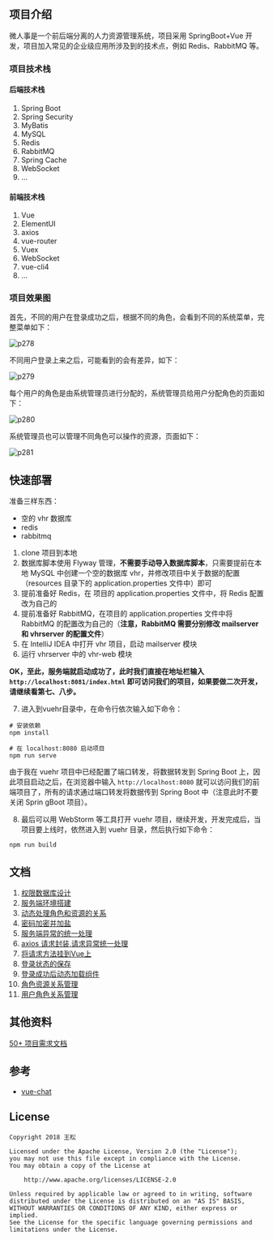 ## 项目介绍

微人事是一个前后端分离的人力资源管理系统，项目采用 SpringBoot+Vue 开发，项目加入常见的企业级应用所涉及到的技术点，例如 Redis、RabbitMQ 等。

### 项目技术栈

#### 后端技术栈

1. Spring Boot
2. Spring Security
3. MyBatis
4. MySQL
5. Redis
6. RabbitMQ
7. Spring Cache
8. WebSocket
9. ...

#### 前端技术栈

1. Vue
2. ElementUI
3. axios
4. vue-router
5. Vuex
6. WebSocket
7. vue-cli4
8. ...

### 项目效果图

首先，不同的用户在登录成功之后，根据不同的角色，会看到不同的系统菜单，完整菜单如下：

![p278](https://raw.githubusercontent.com/wiki/lenve/vhr/doc/p278.png)

不同用户登录上来之后，可能看到的会有差异，如下：

![p279](https://raw.githubusercontent.com/wiki/lenve/vhr/doc/p279.png)

每个用户的角色是由系统管理员进行分配的，系统管理员给用户分配角色的页面如下：

![p280](https://raw.githubusercontent.com/wiki/lenve/vhr/doc/p280.png)

系统管理员也可以管理不同角色可以操作的资源，页面如下：

![p281](https://raw.githubusercontent.com/wiki/lenve/vhr/doc/p281.png)

## 快速部署
准备三样东西：

- 空的 vhr 数据库
- redis
- rabbitmq


1. clone 项目到本地
2. 数据库脚本使用 Flyway 管理，**不需要手动导入数据库脚本**，只需要提前在本地 MySQL 中创建一个空的数据库 vhr，并修改项目中关于数据的配置（resources 目录下的 application.properties 文件中）即可
3. 提前准备好 Redis，在 项目的 application.properties 文件中，将 Redis 配置改为自己的
4. 提前准备好 RabbitMQ，在项目的 application.properties 文件中将 RabbitMQ 的配置改为自己的（**注意，RabbitMQ 需要分别修改 mailserver 和 vhrserver 的配置文件**）
5. 在 IntelliJ IDEA 中打开 vhr 项目，启动 mailserver 模块
6. 运行 vhrserver 中的 vhr-web 模块

**OK，至此，服务端就启动成功了，此时我们直接在地址栏输入 `http://localhost:8081/index.html` 即可访问我们的项目，如果要做二次开发，请继续看第七、八步。**

7. 进入到vuehr目录中，在命令行依次输入如下命令：

```
# 安装依赖
npm install

# 在 localhost:8080 启动项目
npm run serve
```

由于我在 vuehr 项目中已经配置了端口转发，将数据转发到 Spring Boot 上，因此项目启动之后，在浏览器中输入 `http://localhost:8080` 就可以访问我们的前端项目了，所有的请求通过端口转发将数据传到 Spring Boot 中（注意此时不要关闭 Sprin gBoot 项目）。

8. 最后可以用 WebStorm 等工具打开 vuehr 项目，继续开发，开发完成后，当项目要上线时，依然进入到 vuehr 目录，然后执行如下命令：

```
npm run build
```


## 文档


1. [权限数据库设计](https://github.com/lenve/vhr/wiki/1.%E6%9D%83%E9%99%90%E6%95%B0%E6%8D%AE%E5%BA%93%E8%AE%BE%E8%AE%A1)
2. [服务端环境搭建](https://github.com/lenve/vhr/wiki/2.%E6%9C%8D%E5%8A%A1%E7%AB%AF%E7%8E%AF%E5%A2%83%E6%90%AD%E5%BB%BA)
3. [动态处理角色和资源的关系](https://github.com/lenve/vhr/wiki/3.%E5%8A%A8%E6%80%81%E5%A4%84%E7%90%86%E8%A7%92%E8%89%B2%E5%92%8C%E8%B5%84%E6%BA%90%E7%9A%84%E5%85%B3%E7%B3%BB)
4. [密码加密并加盐](https://github.com/lenve/vhr/wiki/4.%E5%AF%86%E7%A0%81%E5%8A%A0%E5%AF%86%E5%B9%B6%E5%8A%A0%E7%9B%90)
5. [服务端异常的统一处理](https://github.com/lenve/vhr/wiki/5.%E6%9C%8D%E5%8A%A1%E7%AB%AF%E5%BC%82%E5%B8%B8%E7%9A%84%E7%BB%9F%E4%B8%80%E5%A4%84%E7%90%86)
6. [axios 请求封装,请求异常统一处理](https://github.com/lenve/vhr/wiki/6.axios%E8%AF%B7%E6%B1%82%E5%B0%81%E8%A3%85,%E8%AF%B7%E6%B1%82%E5%BC%82%E5%B8%B8%E7%BB%9F%E4%B8%80%E5%A4%84%E7%90%86)
7. [将请求方法挂到Vue上](https://github.com/lenve/vhr/wiki/7.%E5%B0%86%E8%AF%B7%E6%B1%82%E6%96%B9%E6%B3%95%E6%8C%82%E5%88%B0Vue%E4%B8%8A)
8. [登录状态的保存](https://github.com/lenve/vhr/wiki/8.%E7%99%BB%E5%BD%95%E7%8A%B6%E6%80%81%E7%9A%84%E4%BF%9D%E5%AD%98)
9. [登录成功后动态加载组件](https://github.com/lenve/vhr/wiki/9.%E7%99%BB%E5%BD%95%E6%88%90%E5%8A%9F%E5%90%8E%E5%8A%A8%E6%80%81%E5%8A%A0%E8%BD%BD%E7%BB%84%E4%BB%B6)
10. [角色资源关系管理](https://github.com/lenve/vhr/wiki/10.%E8%A7%92%E8%89%B2%E8%B5%84%E6%BA%90%E5%85%B3%E7%B3%BB%E7%AE%A1%E7%90%86)
11. [用户角色关系管理](https://github.com/lenve/vhr/wiki/11.%E7%94%A8%E6%88%B7%E8%A7%92%E8%89%B2%E5%85%B3%E7%B3%BB%E7%AE%A1%E7%90%86)

## 其他资料

[50+ 项目需求文档](https://github.com/lenve/javadoc)

## 参考

- [vue-chat](https://github.com/microzz/vue-chat)

## License

    Copyright 2018 王松

    Licensed under the Apache License, Version 2.0 (the "License");
    you may not use this file except in compliance with the License.
    You may obtain a copy of the License at

        http://www.apache.org/licenses/LICENSE-2.0

    Unless required by applicable law or agreed to in writing, software
    distributed under the License is distributed on an "AS IS" BASIS,
    WITHOUT WARRANTIES OR CONDITIONS OF ANY KIND, either express or implied.
    See the License for the specific language governing permissions and
    limitations under the License.
 
